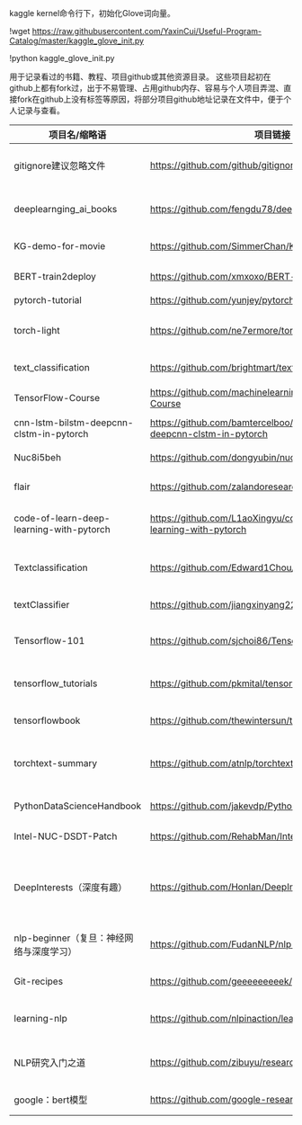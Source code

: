 kaggle kernel命令行下，初始化Glove词向量。

!wget https://raw.githubusercontent.com/YaxinCui/Useful-Program-Catalog/master/kaggle_glove_init.py

!python kaggle_glove_init.py

用于记录看过的书籍、教程、项目github或其他资源目录。 这些项目起初在github上都有fork过，出于不易管理、占用github内存、容易与个人项目弄混、直接fork在github上没有标签等原因，将部分项目github地址记录在文件中，便于个人记录与查看。

| 项目名/缩略语                            | 项目链接                                                     | 项目简介                           |
| ---------------------------------------- | ------------------------------------------------------------ | ---------------------------------- |
| gitignore建议忽略文件                    | https://github.com/github/gitignore                          | github官方建议gitignore忽略文件    |
| deeplearnging_ai_books                   | https://github.com/fengdu78/deeplearning_ai_books            | 吴恩达老师的深度学习课程笔记及资源 |
| KG-demo-for-movie                        | https://github.com/SimmerChan/KG-demo-for-movie              | 从无到有构建一个电影知识图谱       |
| BERT-train2deploy                        | https://github.com/xmxoxo/BERT-train2deploy                  | BERT模型从训练到部署               |
| pytorch-tutorial                         | https://github.com/yunjey/pytorch-tutorial                   | PyTorch入门教程                    |
| torch-light                              | https://github.com/ne7ermore/torch-light                     | 一些基于Pytorch的深度学习模型实现  |
| text_classification                      | https://github.com/brightmart/text_classification            | 基于深度学习的文本分类模型实现     |
| TensorFlow-Course                        | https://github.com/machinelearningmindset/TensorFlow-Course  | TensorFlow学习课程                 |
| cnn-lstm-bilstm-deepcnn-clstm-in-pytorch | https://github.com/bamtercelboo/cnn-lstm-bilstm-deepcnn-clstm-in-pytorch | 基于pytorch的深度学习模式实现      |
| Nuc8i5beh                                | https://github.com/dongyubin/nuc8i5beh                       | nuc8i5的黑苹果EFI                  |
| flair                                    | https://github.com/zalandoresearch/flair                     | flair自然语言处理框架使用          |
| code-of-learn-deep-learning-with-pytorch | https://github.com/L1aoXingyu/code-of-learn-deep-learning-with-pytorch | 《深度学习入门之PyTorch》一书课后代码 |
| Textclassification | https://github.com/Edward1Chou/Textclassification | 中文文本分类对比（经典方法与CNN，2017） |
| textClassifier | https://github.com/jiangxinyang227/textClassifier | 中文，多个常用文本分类模型 |
| Tensorflow-101 | https://github.com/sjchoi86/Tensorflow-101 | Jupyter Notebook版的Tensorflow教程 |
| tensorflow_tutorials | https://github.com/pkmital/tensorflow_tutorials | pkmital写的tensorflow教程（2016.july.12） |
| tensorflowbook | https://github.com/thewintersun/tensorflowbook               | tensorflow教程每个章节的源码 |
| torchtext-summary | https://github.com/atnlp/torchtext-summary | torchtext的使用总结，并结合Pytorch实现LSTM |
| PythonDataScienceHandbook | https://github.com/jakevdp/PythonDataScienceHandbook | 《Python数据科学手册》课后代码 |
| Intel-NUC-DSDT-Patch | https://github.com/RehabMan/Intel-NUC-DSDT-Patch | Intel NUC 黑苹果Clover配置 |
| DeepInterests（深度有趣） | https://github.com/Honlan/DeepInterests | 深度有趣 - 人工智能实战项目合集，有大量案例、代码、数据、教程、实现。 |
| nlp-beginner（复旦：神经网络与深度学习） | https://github.com/FudanNLP/nlp-beginner                     | 复旦大学自然语言处理实验室入学课程 |
| Git-recipes                              | https://github.com/geeeeeeeeek/git-recipes | 高质量的Git中文教程 |
| learning-nlp | https://github.com/nlpinaction/learning-nlp | 《Python自然语言处理实战》课后代码与数据集 |
| NLP研究入门之道 | https://github.com/zibuyu/research_tao | 清华刘知远老师，系统介绍如何入门NLP科研 |
| google：bert模型 | https://github.com/google-research/bert | google开源的bert模型 |

